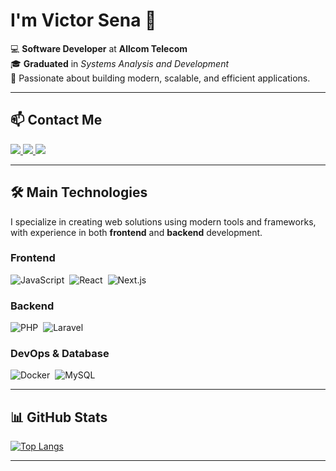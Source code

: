 
# I'm Victor Sena 👋  

💻 **Software Developer** at **Allcom Telecom**  
🎓 **Graduated** in *Systems Analysis and Development*  
🚀 Passionate about building modern, scalable, and efficient applications.

---
## 📫 Contact Me
<div>
  <a href="https://www.instagram.com/senavictors" target="_blank">
    <img src="https://img.shields.io/badge/-Instagram-%23E4405F?style=for-the-badge&logo=instagram&logoColor=white">
  </a>
  <a href="mailto:victorsena760@gmail.com">
    <img src="https://img.shields.io/badge/-Gmail-%23333?style=for-the-badge&logo=gmail&logoColor=white">
  </a>
  <a href="https://www.linkedin.com/in/senavictors/" target="_blank">
    <img src="https://img.shields.io/badge/-LinkedIn-%230077B5?style=for-the-badge&logo=linkedin&logoColor=white">
  </a>
</div>

---

## 🛠️ Main Technologies

I specialize in creating web solutions using modern tools and frameworks, with experience in both **frontend** and **backend** development.

### **Frontend**
![JavaScript](https://img.shields.io/badge/JavaScript-F7DF1E?style=for-the-badge&logo=javascript&logoColor=black)&nbsp;
![React](https://img.shields.io/badge/React-20232A?style=for-the-badge&logo=react&logoColor=61DAFB)&nbsp;
![Next.js](https://img.shields.io/badge/Next.js-000000?style=for-the-badge&logo=next.js&logoColor=white)&nbsp;

### **Backend**
![PHP](https://img.shields.io/badge/PHP-777BB4?style=for-the-badge&logo=php&logoColor=white)&nbsp;
![Laravel](https://img.shields.io/badge/Laravel-FF2D20?style=for-the-badge&logo=laravel&logoColor=white)&nbsp;

### **DevOps & Database**
![Docker](https://img.shields.io/badge/Docker-2496ED?style=for-the-badge&logo=docker&logoColor=white)&nbsp;
![MySQL](https://img.shields.io/badge/MySQL-005C84?style=for-the-badge&logo=mysql&logoColor=white)&nbsp;

---

## 📊 GitHub Stats

[![Top Langs](https://github-readme-stats.vercel.app/api/top-langs/?username=Senavictors&layout=compact&show_icons=true&theme=tokyonight)](https://github.com/Senavictors/github-readme-stats)

---
